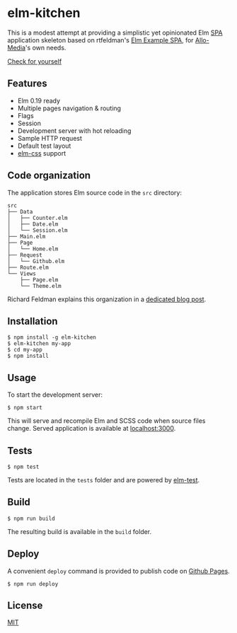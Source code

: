 # elm-kitchen

This is a modest attempt at providing a simplistic yet opinionated Elm [SPA](https://en.wikipedia.org/wiki/Single-page_application) application skeleton based on rtfeldman's [Elm Example SPA](https://github.com/rtfeldman/elm-spa-example/), for [Allo-Media](http://tech.allo-media.net/)'s own needs.

[Check for yourself](https://allo-media.github.io/elm-kitchen/)

## Features

- Elm 0.19 ready
- Multiple pages navigation & routing
- Flags
- Session
- Development server with hot reloading
- Sample HTTP request
- Default test layout
- [elm-css](http://package.elm-lang.org/packages/rtfeldman/elm-css/latest) support

## Code organization

The application stores Elm source code in the `src` directory:

```
src
├── Data
│   ├── Counter.elm
│   ├── Date.elm
│   └── Session.elm
├── Main.elm
├── Page
│   └── Home.elm
├── Request
│   └── Github.elm
├── Route.elm
└── Views
    ├── Page.elm
    └── Theme.elm
```

Richard Feldman explains this organization in a [dedicated blog post](https://dev.to/rtfeldman/tour-of-an-open-source-elm-spa).

## Installation

```
$ npm install -g elm-kitchen
$ elm-kitchen my-app
$ cd my-app
$ npm install
```

## Usage

To start the development server:

```
$ npm start
```

This will serve and recompile Elm and SCSS code when source files change. Served application is available at [localhost:3000](http://localhost:3000/).

## Tests

```
$ npm test
```

Tests are located in the `tests` folder and are powered by [elm-test](https://github.com/elm-community/elm-test).

## Build

```
$ npm run build
```

The resulting build is available in the `build` folder.

## Deploy

A convenient `deploy` command is provided to publish code on [Github Pages](https://pages.github.com/).

```
$ npm run deploy
```

## License

[MIT](https://opensource.org/licenses/MIT)
